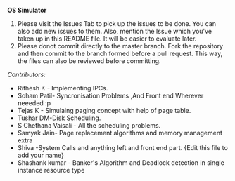**OS Simulator**

1) Please visit the Issues Tab to pick up the issues to be done. You can also add new issues to them. Also, mention the Issue which you've taken up in this README file. It will be easier to evaluate later.
2) Please donot commit directly to the master branch. Fork the repository and then commit to the branch formed before a pull request. This way, the files can also be reviewed before committing.

*Contributors:*

* Rithesh K - Implementing IPCs.
* Soham Patil- Syncronisation Problems ,And Front end Wherever neeeded :p
* Tejas K - Simulaing paging concept with help of page table.
* Tushar DM-Disk Scheduling.  
* S Chethana Vaisali - All the scheduling problems. 
* Samyak Jain- Page replacement algorithms and memory management extra
* Shiva -System Calls and anything left and front end part.
{Edit this file to add your name}
* Shashank kumar - Banker's Algorithm and Deadlock detection in single instance resource type 
